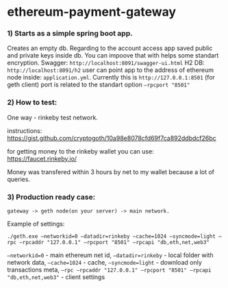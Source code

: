 # ethereum-payment-gateway

### 1) Starts as a simple spring boot app.
Creates an empty db. Regarding to the account access app saved public and private keys inside db. You can impoove that with helps some standart encryption. 
Swagger: `http://localhost:8091/swagger-ui.html`
H2 DB: `http://localhost:8091/h2`
user can  point app to the address of ethereum node inside: `application.yml`. Currently this is `http://127.0.0.1:8501` (for geth client)
port is related to the standart option `—rpcport "8501"`

### 2) How to test: 
One way  - rinkeby test network. 

instructions: https://gist.github.com/cryptogoth/10a98e8078cfd69f7ca892ddbdcf26bc

for getting money to the rinkeby wallet you can use: https://faucet.rinkeby.io/ 


Money was transfered within 3 hours by net to my wallet because a lot of queries.

### 3) Production ready case:  

`gateway -> geth node(on your server) -> main network.`

Example of settings:

`./geth.exe —networkid=0 —datadir=rinkeby —cache=1024 —syncmode=light —rpc —rpcaddr "127.0.0.1" —rpcport "8501" —rpcapi "db,eth,net,web3"`

`—networkid=0`  - main ethereum net id,
`—datadir=rinkeby` - local folder with network data,
`—cache=1024`  - cache,
`—syncmode=light`  -  download only transactions meta,
`—rpc —rpcaddr "127.0.0.1" —rpcport "8501" —rpcapi "db,eth,net,web3"` - client settings 
